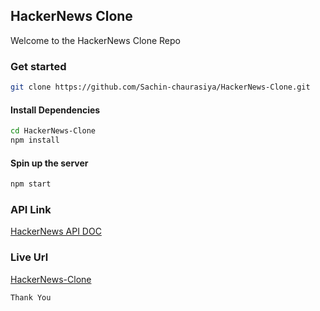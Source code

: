 ## HackerNews Clone

<p>Welcome to the HackerNews Clone Repo</p>

### Get started

```bash
git clone https://github.com/Sachin-chaurasiya/HackerNews-Clone.git

```

#### Install Dependencies

```bash
cd HackerNews-Clone
npm install
```

#### Spin up the server

```bash
npm start
```

### API Link

[HackerNews API DOC](https://hackernews.api-docs.io/v0/overview/introduction)

### Live Url

[HackerNews-Clone](hackernewssclone.netlify.app/)

`Thank You`
